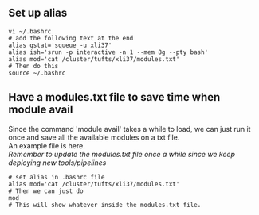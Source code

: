 ## Set up alias
```shell
vi ~/.bashrc
# add the following text at the end
alias qstat='squeue -u xli37'
alias ish='srun -p interactive -n 1 --mem 8g --pty bash'
alias mod='cat /cluster/tufts/xli37/modules.txt'
# Then do this
source ~/.bashrc
```

## Have a modules.txt file to save time when module avail       
Since the command 'module avail' takes a while to load, we can just run it once and save all the available modules on a txt file.        
An example file is here.            
*Remember to update the modules.txt file once a while since we keep deploying new tools/pipelines*       
```shell
# set alias in .bashrc file
alias mod='cat /cluster/tufts/xli37/modules.txt'
# Then we can just do
mod
# This will show whatever inside the modules.txt file. 
```
